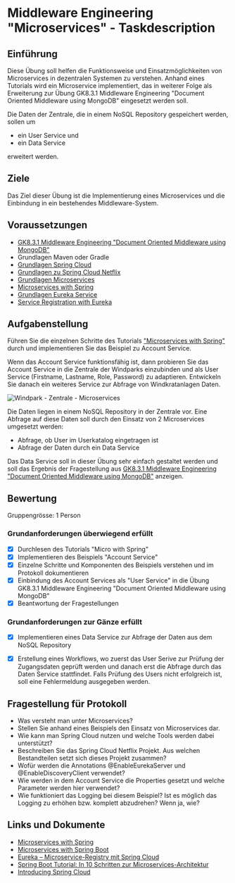 # Middleware Engineering "Microservices" - Taskdescription

## Einführung

Diese Übung soll helfen die Funktionsweise und Einsatzmöglichkeiten von Microservices in dezentralen Systemen zu verstehen. Anhand eines Tutorials wird ein Microservice implementiert, das in weiterer Folge als Erweiterung zur Übung GK8.3.1 Middleware Engineering "Document Oriented Middleware using MongoDB" eingesetzt werden soll.

Die Daten der Zentrale, die in einem NoSQL Repository gespeichert werden, sollen um
* ein User Service und
* ein Data Service

erweitert werden.


## Ziele

Das Ziel dieser Übung ist die Implementierung eines Microservices und die Einbindung in ein bestehendes Middleware-System.

## Voraussetzungen

* [GK8.3.1 Middleware Engineering "Document Oriented Middleware using MongoDB"](https://elearning.tgm.ac.at/mod/assign/view.php?id=56851)
* Grundlagen Maven oder Gradle
* [Grundlagen Spring Cloud](https://spring.io/)
* [Grundlagen zu Spring Cloud Netflix](http://cloud.spring.io/spring-cloud-static/Greenwich.SR1/multi/multi__spring_cloud_netflix.html)
* [Grundlagen Microservices](https://www.edureka.co/blog/what-is-microservices/)
* [Microservices with Spring](https://spring.io/blog/2015/07/14/microservices-with-spring)
* [Grundlagen Eureka Service](https://spring.io/guides/gs/service-registration-and-discovery/)
* [Service Registration with Eureka](https://www.tutorialspoint.com/spring_boot/spring_boot_service_registration_with_eureka.htm)


## Aufgabenstellung

Führen Sie die einzelnen Schritte des Tutorials ["Microservices with Spring"](https://spring.io/blog/2015/07/14/microservices-with-spring) durch und implementieren Sie das Beispiel zu Account Service.

Wenn das Account Service funktionsfähig ist, dann probieren Sie das Account Service in die Zentrale der Windparks einzubinden und als User Service (Firstname, Lastname, Role, Password) zu adaptieren. Entwickeln Sie danach ein weiteres Service zur Abfrage von Windkratanlagen Daten.


![Windpark - Zentrale - Microservices](resources/windpark_microservices.png)

Die Daten liegen in einem NoSQL Repository in der Zentrale vor. Eine Abfrage auf diese Daten soll durch den Einsatz von 2 Microservices umgesetzt werden:
* Abfrage, ob User im Userkatalog eingetragen ist
* Abfrage der Daten durch ein Data Service

Das Data Service soll in dieser Übung sehr einfach gestaltet werden und soll das Ergebnis der Fragestellung aus [GK8.3.1 Middleware Engineering "Document Oriented Middleware using MongoDB"](https://elearning.tgm.ac.at/mod/assign/view.php?id=56851) anzeigen.


## Bewertung
Gruppengrösse: 1 Person
### Grundanforderungen **überwiegend erfüllt**
- [x] Durchlesen des Tutorials "Micro with Spring"
- [x] Implementieren des Beispiels "Account Service"
- [x] Einzelne Schritte und Komponenten des Beispiels verstehen und im Protokoll dokumentieren
- [x] Einbindung des Account Services als "User Service" in die Übung GK8.3.1 Middleware Engineering "Document Oriented Middleware using MongoDB"
- [x] Beantwortung der Fragestellungen
### Grundanforderungen **zur Gänze erfüllt**
- [x] Implementieren eines Data Service zur Abfrage der Daten aus dem NoSQL Repository
- [x] Erstellung eines Workflows, wo zuerst das User Serive zur Prüfung der Zugangsdaten geprüft werden und danach erst die Abfrage durch das Daten Service stattfindet. Falls Prüfung des Users nicht erfolgreich ist, soll eine Fehlermeldung ausgegeben werden.


## Fragestellung für Protokoll

+ Was versteht man unter Microservices?
+ Stellen Sie anhand eines Beispiels den Einsatz von Microservices dar.
+ Wie kann man Spring Cloud nutzen und welche Tools werden dabei unterstützt?
+ Beschreiben Sie das Spring Cloud Netflix Projekt. Aus welchen Bestandteilen setzt sich dieses Projekt zusammen?
+ Wofür werden die Annotations @EnableEurekaServer und @EnableDiscoveryClient verwendet?
+ Wie werden in dem Account Service die Properties gesetzt und welche Parameter werden hier verwendet?
+ Wie funktioniert das Logging bei diesem Beispiel? Ist es möglich das Logging zu erhöhen bzw. komplett abzudrehen?
  Wenn ja, wie?

## Links und Dokumente
* [Microservices with Spring](https://spring.io/blog/2015/07/14/microservices-with-spring)
* [Microservices with Spring Boot](https://medium.com/omarelgabrys-blog/microservices-with-spring-boot-intro-to-microservices-part-1-c0d24cd422c3)
* [Eureka – Microservice-Registry mit Spring Cloud](https://www.heise.de/developer/artikel/Eureka-Microservice-Registry-mit-Spring-Cloud-2848238.html?seite=all)
* [Spring Boot Tutorial: In 10 Schritten zur Microservices-Architektur](https://jaxenter.de/spring-boot-tutorial-microservices-cloud-foundry-kubernetes-58695)
* [Introducing Spring Cloud](https://spring.io/blog/2014/06/03/introducing-spring-cloud)

